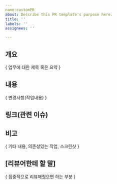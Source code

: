 ```yaml
---
name:customPR
about: Describe this PR template's purpose here.
title: ''
labels: ''
assignees: ''

---
```


## 개요
{ 업무에 대한 제목 혹은 요약 }

## 내용
{ 변경사항(작업내용) }

## 링크(관련 이슈)

## 비고
{ 기타 내용, 의존성있는 작업, 스크린샷 }

## [리뷰어한테 할 말]
{ 집중적으로 리뷰해줬으면 하는 부분 }